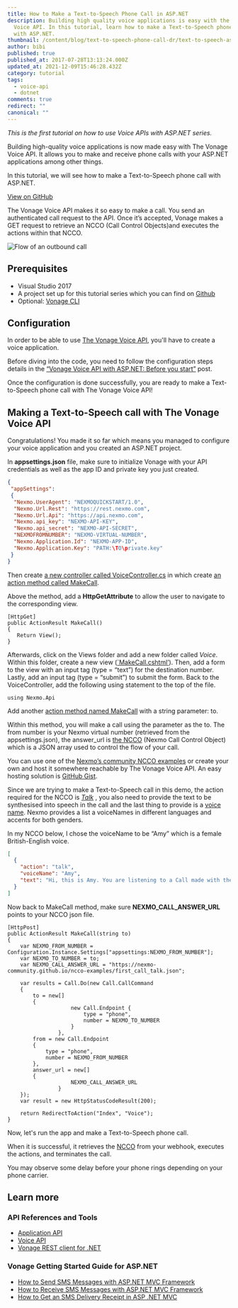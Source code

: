 ```yaml
---
title: How to Make a Text-to-Speech Phone Call in ASP.NET
description: Building high quality voice applications is easy with the Vonage
  Voice API. In this tutorial, learn how to make a Text-to-Speech phone call
  with ASP.NET.
thumbnail: /content/blog/text-to-speech-phone-call-dr/text-to-speech-asp.png
author: bibi
published: true
published_at: 2017-07-28T13:13:24.000Z
updated_at: 2021-12-09T15:46:28.432Z
category: tutorial
tags:
  - voice-api
  - dotnet
comments: true
redirect: ""
canonical: ""
---
```

*This is the first tutorial on how to use Voice APIs with ASP.NET series.*

Building high-quality voice applications is now made easy with The Vonage Voice API. It allows you to make and receive phone calls with your ASP.NET applications among other things.

In this tutorial, we will see how to make a Text-to-Speech phone call with ASP.NET.

[View on GitHub](https://github.com/nexmo-community/nexmo-dotnet-quickstart/blob/ASPNET/NexmoDotNetQuickStarts/Controllers/VoiceController.cs)

The Vonage Voice API makes it so easy to make a call. You send an authenticated call request to the API. Once it’s accepted, Vonage makes a GET request to retrieve an NCCO (Call Control Objects)and executes the actions within that NCCO.

![Flow of an outbound call](/content/blog/how-to-make-a-text-to-speech-phone-call-in-asp-net/call-outbound-diagram.gif)

## Prerequisites

* Visual Studio 2017
* A project set up for this tutorial series which you can find on [Github](https://github.com/nexmo-community/nexmo-dotnet-quickstart/tree/ASPNET/NexmoDotNetQuickStarts)
* Optional: [Vonage CLI](https://github.com/Vonage/vonage-cli)

<sign-up number></sign-up>

## Configuration

In order to be able to use [The Vonage Voice API](https://developer.vonage.com/voice/voice-api/overview), you'll have to create a voice application.

Before diving into the code, you need to follow the configuration steps details in the [“Vonage Voice API with ASP.NET: Before you start”](https://learn.vonage.com/blog/2017/07/28/nexmo-voice-api-asp-net-configure-dr) post.

Once the configuration is done successfully, you are ready to make a Text-to-Speech phone call with The Vonage Voice API! 

## Making a Text-to-Speech call with The Vonage Voice API

Congratulations! You made it so far which means you managed to configure your voice application and you created an ASP.NET project. 

In **appsettings.json** file, make sure to initialize Vonage with your API credentials as well as the app ID and private key you just created.

```json
{
 "appSettings": 
 {
  "Nexmo.UserAgent": "NEXMOQUICKSTART/1.0",
  "Nexmo.Url.Rest": "https://rest.nexmo.com",
  "Nexmo.Url.Api": "https://api.nexmo.com",
  "Nexmo.api_key": "NEXMO-API-KEY",
  "Nexmo.api_secret": "NEXMO-API-SECRET",
  "NEXMOFROMNUMBER": "NEXMO-VIRTUAL-NUMBER",
  "Nexmo.Application.Id": "NEXMO-APP-ID",
  "Nexmo.Application.Key": "PATH:\TO\private.key"
 }
}
```

Then create [a new controller called VoiceController.cs](https://github.com/nexmo-community/nexmo-dotnet-quickstart/blob/b9b3ba0dcf7a2e35d8b14b06680e89ab989c0d88/NexmoDotNetQuickStarts/Controllers/VoiceController.cs) in which create [an action method called MakeCall](https://github.com/nexmo-community/nexmo-dotnet-quickstart/blob/b9b3ba0dcf7a2e35d8b14b06680e89ab989c0d88/NexmoDotNetQuickStarts/Controllers/VoiceController.cs).

Above the method, add a <strong>HttpGetAttribute</strong> to allow the user to navigate to the corresponding view.

```
[HttpGet]
public ActionResult MakeCall()
{
   Return View();
}
```

Afterwards, click on the Views folder and add a new folder called *Voice*. Within this folder, create a new view ([`MakeCall.cshtml’](https://github.com/nexmo-community/nexmo-dotnet-quickstart/blob/b9b3ba0dcf7a2e35d8b14b06680e89ab989c0d88/NexmoDotNetQuickStarts/Views/Voice/MakeCall.cshtml)). Then, add a form to the view with an input tag (type = “text”) for the destination number. Lastly, add an input tag (type = “submit”) to submit the form.
Back to the VoiceController, add the following using statement to the top of the file.

```
using Nexmo.Api
```

Add another [action method named MakeCall](https://github.com/nexmo-community/nexmo-dotnet-quickstart/blob/b9b3ba0dcf7a2e35d8b14b06680e89ab989c0d88/NexmoDotNetQuickStarts/Controllers/VoiceController.cs#L20-L49) with a string parameter: to.

Within this method, you will make a call using the parameter as the to. The from number is your Nexmo virtual number (retrieved from the appsettings.json), the answer_url is [the NCCO](https://developer.vonage.com/voice/voice-api/ncco-reference) (Nexmo Call Control Object) which is a JSON array used to control the flow of your call. 

You can use one of the [Nexmo’s community NCCO examples](https://github.com/nexmo-community/ncco-examples/) or create your own and host it somewhere reachable by The Vonage Voice API. An easy hosting solution is [GitHub Gist](https://gist.github.com/). 

Since we are trying to make a Text-to-Speech call in this demo, the action required for the NCCO is *[Talk](https://developer.nexmo.com/api/voice/ncco#talk)* , you also need to provide the text to be synthesised into speech in the call and the last thing to provide is a [voice name](https://developer.nexmo.com/api/voice/ncco#voice-names). Nexmo provides a list a voiceNames in different languages and accents for both genders.

In my NCCO below, I chose the voiceName to be “Amy” which is a female British-English voice. 

```json
[
  {
    "action": "talk",
    "voiceName": "Amy",
    "text": "Hi, this is Amy. You are listening to a Call made with the Vonage Voice API"
  }
]
```

Now back to MakeCall method, make sure <strong>NEXMO_CALL_ANSWER_URL</strong> points to your NCCO json file.

```
[HttpPost]
public ActionResult MakeCall(string to)
{
    var NEXMO_FROM_NUMBER =    Configuration.Instance.Settings["appsettings:NEXMO_FROM_NUMBER"];
    var NEXMO_TO_NUMBER = to;
    var NEXMO_CALL_ANSWER_URL = "https://nexmo-community.github.io/ncco-examples/first_call_talk.json";

    var results = Call.Do(new Call.CallCommand
    {
        to = new[]
        {
                    new Call.Endpoint {
                        type = "phone",
                        number = NEXMO_TO_NUMBER
                    }
                },
        from = new Call.Endpoint
        {
            type = "phone",
            number = NEXMO_FROM_NUMBER
        },
        answer_url = new[]
        {
                    NEXMO_CALL_ANSWER_URL
                }
    });
    var result = new HttpStatusCodeResult(200);

    return RedirectToAction("Index", "Voice");
}
```

Now, let's run the app and make a Text-to-Speech phone call.

When it is successful, it retrieves the [NCCO](https://developer.vonage.com/voice/voice-api/ncco-reference) from your webhook, executes the actions, and terminates the call.

You may observe some delay before your phone rings depending on your phone carrier.

## Learn more

### API References and Tools

* [Application API](https://developer.vonage.com/concepts/guides/application)
* [Voice API](https://developer.vonage.com/voice/voice-api/overview)
* [Vonage REST client for .NET](https://github.com/Nexmo/nexmo-dotnet)

### Vonage Getting Started Guide for ASP.NET

* [How to Send SMS Messages with ASP.NET MVC Framework](https://learn.vonage.com/blog/2017/03/23/send-sms-messages-asp-net-mvc-framework-dr/)
* [How to Receive SMS Messages with ASP.NET MVC Framework](https://learn.vonage.com/blog/2017/03/31/recieve-sms-messages-with-asp-net-mvc-framework-dr/)
* [How to Get an SMS Delivery Receipt in ASP .NET MVC](https://learn.vonage.com/blog/2017/07/21/get-sms-delivery-receipt-asp-net-mvc-dr/)